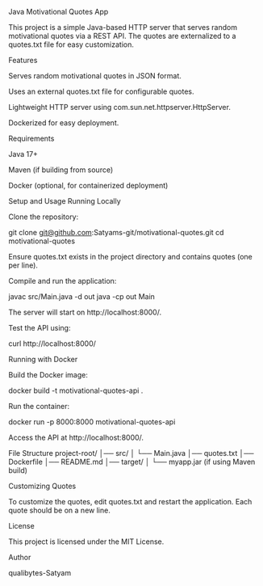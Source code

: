 Java Motivational Quotes App

This project is a simple Java-based HTTP server that serves random motivational quotes via a REST API. The quotes are externalized to a quotes.txt file for easy customization.

Features

Serves random motivational quotes in JSON format.

Uses an external quotes.txt file for configurable quotes.

Lightweight HTTP server using com.sun.net.httpserver.HttpServer.

Dockerized for easy deployment.

Requirements

Java 17+

Maven (if building from source)

Docker (optional, for containerized deployment)

Setup and Usage
Running Locally

Clone the repository:

git clone git@github.com:Satyams-git/motivational-quotes.git
cd motivational-quotes


Ensure quotes.txt exists in the project directory and contains quotes (one per line).

Compile and run the application:

javac src/Main.java -d out
java -cp out Main


The server will start on http://localhost:8000/.

Test the API using:

curl http://localhost:8000/

Running with Docker

Build the Docker image:

docker build -t motivational-quotes-api .


Run the container:

docker run -p 8000:8000 motivational-quotes-api


Access the API at http://localhost:8000/.

File Structure
project-root/
│── src/
│   └── Main.java
│── quotes.txt
│── Dockerfile
│── README.md
│── target/
│   └── myapp.jar (if using Maven build)

Customizing Quotes

To customize the quotes, edit quotes.txt and restart the application. Each quote should be on a new line.

License

This project is licensed under the MIT License.

Author

qualibytes-Satyam